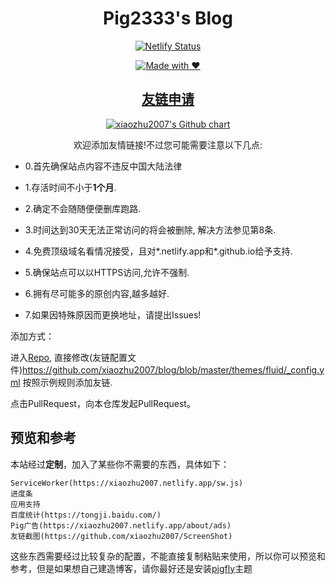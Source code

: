 <h1 align="center">Pig2333's Blog</h1>
<div align="center">

[![Netlify Status](https://api.netlify.com/api/v1/badges/78c67981-3f26-4c95-bdc8-c311ed58fd1e/deploy-status)](https://app.netlify.com/sites/xiaozhu2007/deploys)

[![Made with ❤](https://flat.badgen.net/badge/made%20with/%e2%9d%a4/ff69b4)](blog)

</div>

<h2 align="center"><a href="https://xiaozhu2007.netlify.app/friends/">友链申请</a></h2>
<p align="center">
  <a href="https://github.com/xiaozhu2007">
    <img src="https://ghchart.rshah.org/xiaozhu2007" alt="xiaozhu2007's Github chart" />
  </a>
</p>
<div align="center">欢迎添加友情链接!不过您可能需要注意以下几点:</div>
	
+ 0.首先确保站点内容不违反中国大陆法律

+ 1.存活时间不小于**1个月**.

+ 2.确定不会随随便便删库跑路.

+ 3.时间达到30天无法正常访问的将会被删除, 解决方法参见第8条.

+ 4.免费顶级域名看情况接受，且对\*.netlify.app和\*.github.io给予支持.
    
+ 5.确保站点可以以HTTPS访问,允许不强制.

+ 6.拥有尽可能多的原创内容,越多越好.

+ 7.如果因特殊原因而更换地址，请提出Issues!

添加方式：

进入[Repo](https://github.com/xiaozhu2007/blog), 直接修改(友链配置文件)<https://github.com/xiaozhu2007/blog/blob/master/themes/fluid/_config.yml> 按照示例规则添加友链.

点击PullRequest，向本仓库发起PullRequest。

## 预览和参考

本站经过**定制**，加入了某些你不需要的东西，具体如下：
```
ServiceWorker(https://xiaozhu2007.netlify.app/sw.js)
进度条
应用支持
百度统计(https://tongji.baidu.com/)
Pig广告(https://xiaozhu2007.netlify.app/about/ads)
友链截图(https://github.com/xiaozhu2007/ScreenShot)
```
这些东西需要经过比较复杂的配置，不能直接复制粘贴来使用，所以你可以预览和参考，但是如果想自己建造博客，请你最好还是安装[pigfly](pigfly)主题

[blog]: https://xiaozhu2007.netlify.app/
[pigfly]: https://github.com/xiaozhu2007/hexo-theme-pigfly